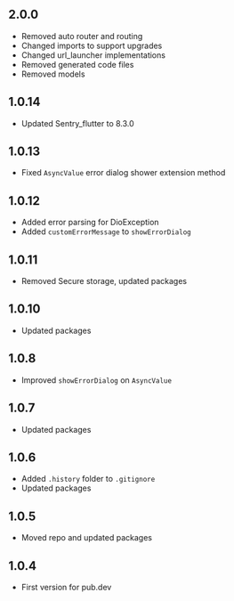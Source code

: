## 2.0.0

- Removed auto router and routing
- Changed imports to support upgrades
- Changed url_launcher implementations
- Removed generated code files
- Removed models

## 1.0.14

- Updated Sentry_flutter to 8.3.0

## 1.0.13

- Fixed `AsyncValue` error dialog shower extension method

## 1.0.12

- Added error parsing for DioException
- Added `customErrorMessage` to `showErrorDialog` 

## 1.0.11

- Removed Secure storage, updated packages

## 1.0.10

- Updated packages

## 1.0.8

- Improved `showErrorDialog` on `AsyncValue`

## 1.0.7

- Updated packages

## 1.0.6

- Added `.history` folder to `.gitignore`
- Updated packages

## 1.0.5

- Moved repo and updated packages

## 1.0.4

- First version for pub.dev
